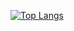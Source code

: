 [![Top Langs](https://github-readme-stats.vercel.app/api/top-langs/?username=gyshim&layout=donut-vertical)](https://github.com/anuraghazra/github-readme-stats)
